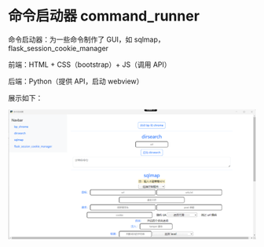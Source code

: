 # 命令启动器 command_runner
命令启动器：为一些命令制作了 GUI，如 sqlmap，flask_session_cookie_manager

前端：HTML + CSS（bootstrap）+ JS（调用 API）

后端：Python（提供 API，启动 webview）

展示如下：

<img src="./static/GUI.png">